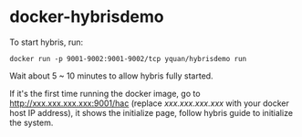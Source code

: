# docker-hybrisdemo

To start hybris, run:

```
docker run -p 9001-9002:9001-9002/tcp yquan/hybrisdemo run
```

Wait about 5 ~ 10 minutes to allow hybris fully started.

If it's the first time running the docker image, go to http://xxx.xxx.xxx.xxx:9001/hac (replace *xxx.xxx.xxx.xxx* with your docker host IP address), it shows the initialize page, follow hybris guide to initialize the system.

